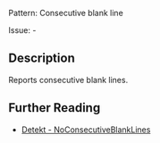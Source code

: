Pattern: Consecutive blank line

Issue: -

## Description

Reports consecutive blank lines.

## Further Reading

* [Detekt - NoConsecutiveBlankLines](https://detekt.dev/docs/rules/formatting/#noconsecutiveblanklines)